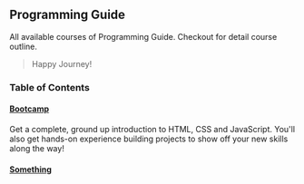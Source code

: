 ## Programming Guide
All available courses of Programming Guide. Checkout for detail course outline. 

> Happy Journey!

### Table of Contents
#### [Bootcamp](bootcamp/README.md)
Get a complete, ground up introduction to HTML, CSS and JavaScript. You'll also get hands-on experience building projects to show off your new skills along the way!

#### [Something](bootcamp/README.md)